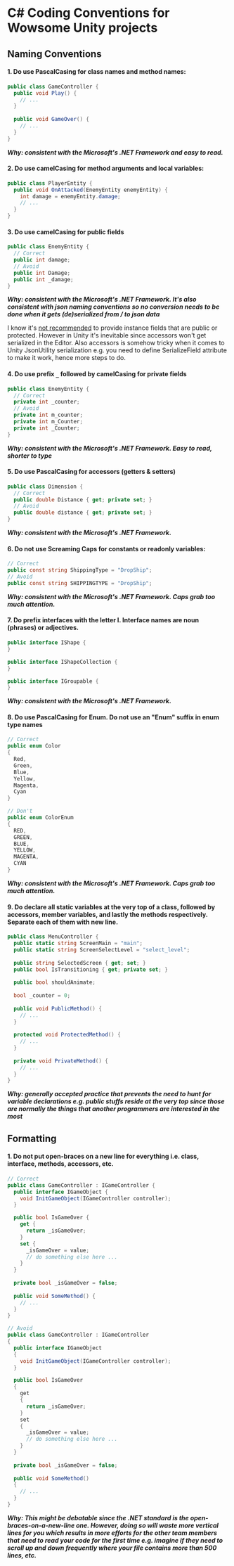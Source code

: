 # C# Coding Conventions for Wowsome Unity projects

## Naming Conventions

#### 1. Do use PascalCasing for class names and method names:

```csharp
public class GameController {
  public void Play() {
    // ...
  }
  
  public void GameOver() {
    // ...
  }
}
```

***Why: consistent with the Microsoft's .NET Framework and easy to read.***

#### 2. Do use camelCasing for method arguments and local variables:

```csharp
public class PlayerEntity {
  public void OnAttacked(EnemyEntity enemyEntity) {
    int damage = enemyEntity.damage;
    // ...
  }
}
```

#### 3. Do use camelCasing for public fields

```csharp
public class EnemyEntity {
  // Correct
  public int damage;
  // Avoid
  public int Damage;
  public int _damage;
}
```

***Why: consistent with the Microsoft's .NET Framework. It's also consistent with json naming conventions so no conversion needs to be done when it gets (de)serialized from / to json data***

I know it's [not recommended](https://docs.microsoft.com/en-us/dotnet/standard/design-guidelines/field?redirectedfrom=MSDN) to provide instance fields that are public or protected. However in Unity it's inevitable since accessors won't get serialized in the Editor. Also accessors is somehow tricky when it comes to Unity JsonUtility serialization e.g. you need to define SerializeField attribute to make it work, hence more steps to do.

#### 4. Do use prefix `_` followed by camelCasing for private fields

```csharp
public class EnemyEntity {
  // Correct
  private int _counter;
  // Avoid
  private int m_counter;
  private int m_Counter;
  private int _Counter;
}
```

***Why: consistent with the Microsoft's .NET Framework. Easy to read, shorter to type***

#### 5. Do use PascalCasing for accessors (getters & setters)

```csharp
public class Dimension {
  // Correct
  public double Distance { get; private set; }
  // Avoid
  public double distance { get; private set; }
}
```

***Why: consistent with the Microsoft's .NET Framework.***

#### 6. Do not use Screaming Caps for constants or readonly variables:

```csharp
// Correct
public const string ShippingType = "DropShip";
// Avoid
public const string SHIPPINGTYPE = "DropShip";
```

***Why: consistent with the Microsoft's .NET Framework. Caps grab too much attention.***

#### 7. Do prefix interfaces with the letter I. Interface names are noun (phrases) or adjectives.

```csharp     
public interface IShape {
}

public interface IShapeCollection {
}

public interface IGroupable {
}
```

***Why: consistent with the Microsoft's .NET Framework.***

#### 8. Do use PascalCasing for Enum. Do not use an "Enum" suffix in enum type names

```csharp 
// Correct
public enum Color
{
  Red,
  Green,
  Blue,
  Yellow,
  Magenta,
  Cyan
}

// Don't
public enum ColorEnum
{
  RED,
  GREEN,
  BLUE,
  YELLOW,
  MAGENTA,
  CYAN
}
```

***Why: consistent with the Microsoft's .NET Framework. Caps grab too much attention.***

#### 9. Do declare all static variables at the very top of a class, followed by accessors, member variables, and lastly the methods respectively. Separate each of them with new line.

```csharp 
public class MenuController {
  public static string ScreenMain = "main";
  public static string ScreenSelectLevel = "select_level";
  
  public string SelectedScreen { get; set; }     
  public bool IsTransitioning { get; private set; }  
  
  public bool shouldAnimate;
  
  bool _counter = 0;
  
  public void PublicMethod() {
    // ...
  }
  
  protected void ProtectedMethod() {
    // ...
  }
  
  private void PrivateMethod() {
    // ...
  }
}
```

***Why: generally accepted practice that prevents the need to hunt for variable declarations e.g. public stuffs reside at the very top since those are normally the things that another programmers are interested in the most***

## Formatting

#### 1. Do not put open-braces on a new line for everything i.e. class, interface, methods, accessors, etc.

```csharp 
// Correct
public class GameController : IGameController {
  public interface IGameObject {
    void InitGameObject(IGameController controller);
  }

  public bool IsGameOver {
    get {
      return _isGameOver;
    }
    set {
      _isGameOver = value;
      // do something else here ...
    }
  }
  
  private bool _isGameOver = false;
  
  public void SomeMethod() {
    // ...
  }
}

// Avoid
public class GameController : IGameController 
{
  public interface IGameObject 
  {
    void InitGameObject(IGameController controller);
  }

  public bool IsGameOver 
  {
    get 
    {
      return _isGameOver;
    }
    set 
    {
      _isGameOver = value;
      // do something else here ...
    }
  }
  
  private bool _isGameOver = false;
  
  public void SomeMethod() 
  {
    // ...
  }
}
```

***Why: This might be debatable since the .NET standard is the open-braces-on-a-new-line one. However, doing so will waste more vertical lines for you which results in more efforts for the other team members that need to read your code for the first time e.g. imagine if they need to scroll up and down frequently where your file contains more than 500 lines, etc.***
